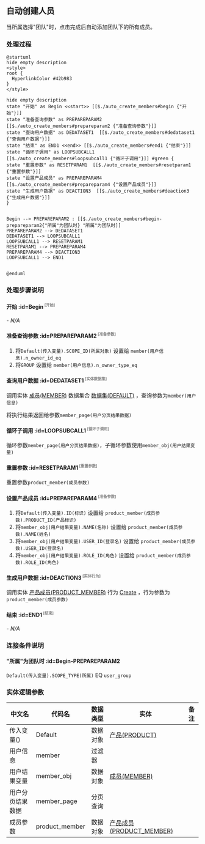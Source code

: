 ## 自动创建人员 <!-- {docsify-ignore-all} -->

   当所属选择"团队"时，点击完成后自动添加团队下的所有成员。

### 处理过程

```plantuml
@startuml
hide empty description
<style>
root {
  HyperlinkColor #42b983
}
</style>

hide empty description
state "开始" as Begin <<start>> [[$./auto_create_members#begin {"开始"}]]
state "准备查询参数" as PREPAREPARAM2  [[$./auto_create_members#prepareparam2 {"准备查询参数"}]]
state "查询用户数据" as DEDATASET1  [[$./auto_create_members#dedataset1 {"查询用户数据"}]]
state "结束" as END1 <<end>> [[$./auto_create_members#end1 {"结束"}]]
state "循环子调用" as LOOPSUBCALL1  [[$./auto_create_members#loopsubcall1 {"循环子调用"}]] #green {
state "重置参数" as RESETPARAM1  [[$./auto_create_members#resetparam1 {"重置参数"}]]
state "设置产品成员" as PREPAREPARAM4  [[$./auto_create_members#prepareparam4 {"设置产品成员"}]]
state "生成用户数据" as DEACTION3  [[$./auto_create_members#deaction3 {"生成用户数据"}]]
}


Begin --> PREPAREPARAM2 : [[$./auto_create_members#begin-prepareparam2{"所属"为团队时} "所属"为团队时]]
PREPAREPARAM2 --> DEDATASET1
DEDATASET1 --> LOOPSUBCALL1
LOOPSUBCALL1 --> RESETPARAM1
RESETPARAM1 --> PREPAREPARAM4
PREPAREPARAM4 --> DEACTION3
LOOPSUBCALL1 --> END1


@enduml
```


### 处理步骤说明

#### 开始 :id=Begin<sup class="footnote-symbol"> <font color=gray size=1>[开始]</font></sup>



*- N/A*
#### 准备查询参数 :id=PREPAREPARAM2<sup class="footnote-symbol"> <font color=gray size=1>[准备参数]</font></sup>



1. 将`Default(传入变量).SCOPE_ID(所属对象)` 设置给  `member(用户信息).n_owner_id_eq`
2. 将`GROUP` 设置给  `member(用户信息).n_owner_type_eq`

#### 查询用户数据 :id=DEDATASET1<sup class="footnote-symbol"> <font color=gray size=1>[实体数据集]</font></sup>



调用实体 [成员(MEMBER)](module/Base/member.md) 数据集合 [数据集(DEFAULT)](module/Base/member#数据集合) ，查询参数为`member(用户信息)`

将执行结果返回给参数`member_page(用户分页结果数据)`

#### 循环子调用 :id=LOOPSUBCALL1<sup class="footnote-symbol"> <font color=gray size=1>[循环子调用]</font></sup>



循环参数`member_page(用户分页结果数据)`，子循环参数使用`member_obj(用户结果变量)`
#### 重置参数 :id=RESETPARAM1<sup class="footnote-symbol"> <font color=gray size=1>[重置参数]</font></sup>



重置参数```product_member(成员参数)```
#### 设置产品成员 :id=PREPAREPARAM4<sup class="footnote-symbol"> <font color=gray size=1>[准备参数]</font></sup>



1. 将`Default(传入变量).ID(标识)` 设置给  `product_member(成员参数).PRODUCT_ID(产品标识)`
2. 将`member_obj(用户结果变量).NAME(名称)` 设置给  `product_member(成员参数).NAME(姓名)`
3. 将`member_obj(用户结果变量).USER_ID(登录名)` 设置给  `product_member(成员参数).USER_ID(登录名)`
4. 将`member_obj(用户结果变量).ROLE_ID(角色)` 设置给  `product_member(成员参数).ROLE_ID(角色)`

#### 生成用户数据 :id=DEACTION3<sup class="footnote-symbol"> <font color=gray size=1>[实体行为]</font></sup>



调用实体 [产品成员(PRODUCT_MEMBER)](module/ProdMgmt/product_member.md) 行为 [Create](module/ProdMgmt/product_member#行为) ，行为参数为`product_member(成员参数)`

#### 结束 :id=END1<sup class="footnote-symbol"> <font color=gray size=1>[结束]</font></sup>



*- N/A*


### 连接条件说明
#### "所属"为团队时 :id=Begin-PREPAREPARAM2

`Default(传入变量).SCOPE_TYPE(所属)` EQ `user_group`


### 实体逻辑参数

|    中文名   |    代码名    |  数据类型    |  实体   |备注 |
| --------| --------| -------- | -------- | --------   |
|传入变量(<i class="fa fa-check"/></i>)|Default|数据对象|[产品(PRODUCT)](module/ProdMgmt/product.md)||
|用户信息|member|过滤器|||
|用户结果变量|member_obj|数据对象|[成员(MEMBER)](module/Base/member.md)||
|用户分页结果数据|member_page|分页查询|||
|成员参数|product_member|数据对象|[产品成员(PRODUCT_MEMBER)](module/ProdMgmt/product_member.md)||
